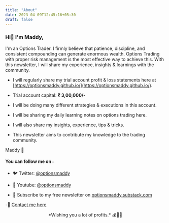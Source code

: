 ```yaml
---
title: "About"
date: 2023-04-09T12:45:16+05:30
draft: false
---
```


### Hi👋 I'm Maddy,

I'm an Options Trader. I firmly believe that patience, discipline, and consistent compounding can generate enormous wealth. Options Trading with proper risk management is the most effective way to achieve this. With this newsletter, I will share my experience, insights & learnings with the community.

- I will regularly share my trial account profit & loss statements here at [https://optionsmaddy.github.io/](https://optionsmaddy.github.io/).

- Trial account capital: **₹ 3,00,000/-**

- I will be doing many different strategies & executions in this account.

- I will be sharing my daily learning notes on options trading here.

- I will also share my insights, experience, tips & tricks.

- This newsletter aims to contribute my knowledge to the trading community.

Maddy 🙏

#### You can follow me on :

- 🐦 Twitter: [@optionsmaddy](https://twitter.com/optionsmaddy)

- 🎥 Youtube: [@optionsmaddy](https://www.youtube.com/@optionsmaddy)

- 📧 Subscribe to my free newsletter on [optionsmaddy.substack.com](https://optionsmaddy.substack.com)

-👋 [Contact me here](https://optionsmaddy.github.io/contact)

<center> *Wishing you a lot of profits.* 💰🎉😊 </center>
